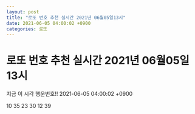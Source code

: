 ```yaml
---
layout: post
title: "로또 번호 추천 실시간 2021년 06월05일13시"
date: 2021-06-05 04:00:02 +0900
categories: 로또
---
```


# 로또 번호 추천 실시간 2021년 06월05일13시

지금 이 시각 행운번호!! 2021-06-05 04:00:02 +0900

 10  35  23  30  12  39 

